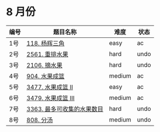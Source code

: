 # 8 月份

**编号**|**题目名称**|**难度**|**状态**
--------|------------|--------|--------
1号|[118. 杨辉三角](./第1题%20118.%20杨辉三角)|easy|ac
2号|[2561. 重排水果](./第2题%202561.%20重排水果)|hard|undo
3号|[2106. 摘水果](./第3题%202106.%20摘水果)|hard|undo
4号|[904. 水果成篮](./第4题%20904.%20水果成篮)|medium|ac
5号|[3477. 水果成篮 II](./第5题%203477.%20水果成篮%20II)|easy|ac
6号|[3479. 水果成篮 III](./第6题%203479.%20水果成篮%20III)|medium|ac
7号|[3363. 最多可收集的水果数目](./第7题%203363.%20最多可收集的水果数目)|hard|undo
8号|[808. 分汤](./第8题%20808.%20分汤)|medium|undo
